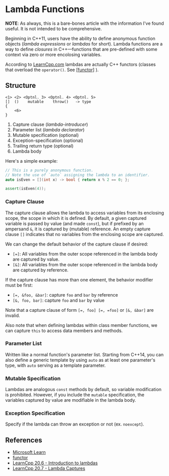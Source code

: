 # Lambda Functions

**NOTE**: As always, this is a bare-bones article with the information I've found useful.
It is not intended to be comprehensive.


Beginning in C++11, users have the ability to define anonymous function objects (*lambda expressions* or *lambdas* for short). Lambda functions are a way to define *closures* in C++—functions that are pre-defined with some context via zero or more encolosing variables.

According to [LearnCpp.com](https://www.learncpp.com/cpp-tutorial/introduction-to-lambdas-anonymous-functions/) lambdas are actually C++ functors (classes that overload the `operator()`. See [[functor]](#references) ).

## Structure

    <1> <2> <Optnl. 3> <Optnl. 4> <Optnl. 5>
    []  ()    mutable    throw()   -> type 
    {
        <6>
    } 

1. Capture clause (*lambda-introducer*)
2. Parameter list (*lambda declarator*)
3. Mutable specification (optional)
4. Exception-specification (optional)
5. Trailing return type (optional)
6. Lambda body


Here's a simple example:

```cpp
// This is a purely anonymous function.
// Note the use of `auto` assigning the lambda to an identifier.
auto isEven = [](int x) -> bool { return x % 2 == 0; };

assert(isEven(4));
```


### Capture Clause

The capture clause allows the lambda to access variables from its enclosing
scope, the scope in which it is defined. By default, a given captured variable
is passed by value (and made `const`), but if prefixed by an ampersand `&`, it
is captured by (mutable) reference. An empty capture clause `[]` indicates that no
variables from the enclosing scope are captured.

We can change the default behavior of the capture clause if desired:

- `[=]`: All variables from the outer scope referenced in the lambda body are captured by
  value.
- `[&]`: All variables from the outer scope referenced in the lambda body are captured by
  reference.

If the capture clause has more than one element, the behavior modifier must be first:

- `[=, &foo, &bar]`: capture `foo` and `bar` by reference
- `[&, foo, bar]`: capture `foo` and `bar` by value

Note that a capture clause of form `[=, foo] [=, =foo]` or `[&, &bar]` are invalid.

Also note that when defining lambdas within class member functions, we can capture `this`
to access data members and methods.

### Parameter List

Written like a normal function's parameter list. Starting from C++14, you can also define a
generic template by using `auto` as at least one parameter's type, with `auto` serving as a
template parameter.

### Mutable Specification

Lambdas are analogous `const` methods by default, so variable modification is prohibited.
However, if you include the `mutable` specification, the variables captured by value are
modifiable in the lambda body.

### Exception Specification

Specify if the lambda can throw an exception or not (ex. `noexcept`).

## References

- [Microsoft Learn](https://learn.microsoft.com/en-us/cpp/cpp/lambda-expressions-in-cpp?view=msvc-170)
- [functor](https://stackoverflow.com/questions/356950/what-are-c-functors-and-their-uses)
- [LearnCpp 20.6 - Introduction to
  lambdas](https://www.learncpp.com/cpp-tutorial/introduction-to-lambdas-anonymous-functions/)
- [LearnCpp 20.7 - Lambda Captures](https://www.learncpp.com/cpp-tutorial/lambda-captures/)

